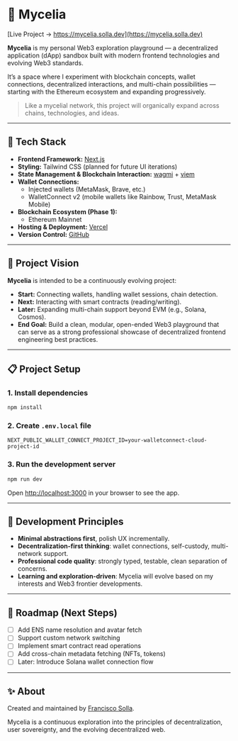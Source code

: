 # 🌿 Mycelia

[Live Project → https://mycelia.solla.dev](https://mycelia.solla.dev)

**Mycelia** is my personal Web3 exploration playground — a decentralized application (dApp) sandbox built with modern frontend technologies and evolving Web3 standards.

It’s a space where I experiment with blockchain concepts, wallet connections, decentralized interactions, and multi-chain possibilities — starting with the Ethereum ecosystem and expanding progressively.

> Like a mycelial network, this project will organically expand across chains, technologies, and ideas.

---

## 🚀 Tech Stack

- **Frontend Framework:** [Next.js](https://nextjs.org/)
- **Styling:** Tailwind CSS (planned for future UI iterations)
- **State Management & Blockchain Interaction:** [wagmi](https://wagmi.sh/) + [viem](https://viem.sh/)
- **Wallet Connections:**
  - Injected wallets (MetaMask, Brave, etc.)
  - WalletConnect v2 (mobile wallets like Rainbow, Trust, MetaMask Mobile)
- **Blockchain Ecosystem (Phase 1):**
  - Ethereum Mainnet
- **Hosting & Deployment:** [Vercel](https://vercel.com/)
- **Version Control:** [GitHub](https://github.com/franciscosolla/mycelia)

---

## 🧀 Project Vision

**Mycelia** is intended to be a continuously evolving project:

- **Start:** Connecting wallets, handling wallet sessions, chain detection.
- **Next:** Interacting with smart contracts (reading/writing).
- **Later:** Expanding multi-chain support beyond EVM (e.g., Solana, Cosmos).
- **End Goal:** Build a clean, modular, open-ended Web3 playground that can serve as a strong professional showcase of decentralized frontend engineering best practices.

---

## 📋 Project Setup

### 1. Install dependencies

```bash
npm install
```

### 2. Create `.env.local` file

```
NEXT_PUBLIC_WALLET_CONNECT_PROJECT_ID=your-walletconnect-cloud-project-id
```

### 3. Run the development server

```bash
npm run dev
```

Open [http://localhost:3000](http://localhost:3000) in your browser to see the app.

---

## 🎯 Development Principles

- **Minimal abstractions first**, polish UX incrementally.
- **Decentralization-first thinking**: wallet connections, self-custody, multi-network support.
- **Professional code quality**: strongly typed, testable, clean separation of concerns.
- **Learning and exploration-driven**: Mycelia will evolve based on my interests and Web3 frontier developments.

---

## 📖 Roadmap (Next Steps)

- [ ] Add ENS name resolution and avatar fetch
- [ ] Support custom network switching
- [ ] Implement smart contract read operations
- [ ] Add cross-chain metadata fetching (NFTs, tokens)
- [ ] Later: Introduce Solana wallet connection flow

---

## ✨ About

Created and maintained by [Francisco Solla](https://linkedin.com/in/francisco-solla).

Mycelia is a continuous exploration into the principles of decentralization, user sovereignty, and the evolving decentralized web.
